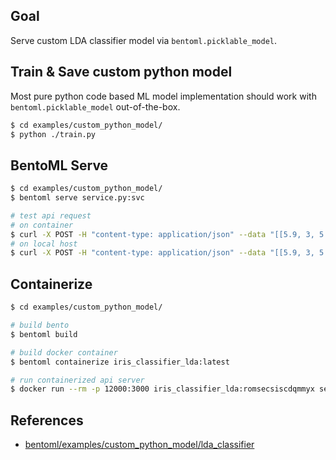 ## Goal
Serve custom LDA classifier model via `bentoml.picklable_model`.

## Train & Save custom python model
Most pure python code based ML model implementation should work with `bentoml.picklable_model` out-of-the-box.
```bash
$ cd examples/custom_python_model/
$ python ./train.py
```

## BentoML Serve
```bash
$ cd examples/custom_python_model/
$ bentoml serve service.py:svc

# test api request
# on container
$ curl -X POST -H "content-type: application/json" --data "[[5.9, 3, 5.1, 1.8]]" http://127.0.0.1:3000/classify
# on local host
$ curl -X POST -H "content-type: application/json" --data "[[5.9, 3, 5.1, 1.8]]" http://127.0.0.1:12000/classify
```

## Containerize
```bash
$ cd examples/custom_python_model/

# build bento
$ bentoml build

# build docker container
$ bentoml containerize iris_classifier_lda:latest

# run containerized api server
$ docker run --rm -p 12000:3000 iris_classifier_lda:romsecsiscdqmmyx serve --production
```


## References
- [bentoml/examples/custom_python_model/lda_classifier]

[bentoml/examples/custom_python_model/lda_classifier]: https://github.com/bentoml/BentoML/tree/main/examples/custom_python_model/lda_classifier
